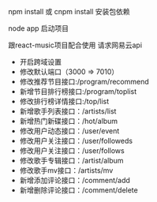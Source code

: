 npm install 或 cnpm install 安装包依赖

node app 启动项目

跟react-music项目配合使用 请求网易云api

+ 开启跨域设置
+ 修改默认端口（3000 => 7010）
+ 修改推荐节目接口:/program/recommend
+ 新增节目排行榜接口:/program/toplist
+ 修改排行榜详情接口:/top/list
+ 新增歌手列表接口：/artists/list
+ 新增热门新碟接口：/hot/album
+ 修改用户动态接口：/user/event
+ 修改用户关注接口：/user/followeds
+ 修改用户关注接口：/user/follows
+ 修改歌手专辑接口：/artist/album
+ 修改歌手mv接口：/artists/mv
+ 新增添加评论接口：/comment/add
+ 新增删除评论接口：/comment/delete
